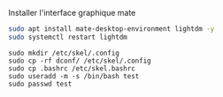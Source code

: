 Installer l'interface graphique mate
```bash
sudo apt install mate-desktop-environment lightdm -y
sudo systemctl restart lightdm
```

```
sudo mkdir /etc/skel/.config
sudo cp -rf dconf/ /etc/skel/.config
sudo cp .bashrc /etc/skel.bashrc
sudo useradd -m -s /bin/bash test
sudo passwd test
```
